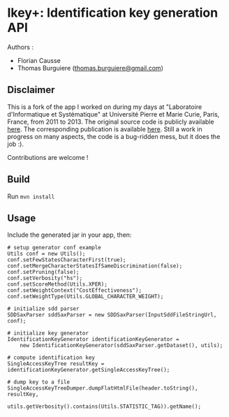 Ikey+: Identification key generation API
===================================

Authors : 

- Florian Causse 
- Thomas Burguiere (thomas.burguiere@gmail.com)

Disclaimer
----------
This is a fork of the app I worked on during my days at "Laboratoire d'Informatique et Systématique" at Université Pierre et Marie Curie, Paris, France, from 2011 to 2013. The original source code is publicly available [here](https://code.google.com/p/ikey-plus/). The corresponding publication is available [here](http://sysbio.oxfordjournals.org/content/62/1/157.long). Still a work in progress on many aspects, the code is a bug-ridden mess, but it does the job :).

Contributions are welcome !

Build
-----

Run `mvn install`

Usage
-----


Include the generated jar in your app, then:

```
# setup generator conf example
Utils conf = new Utils();
conf.setFewStatesCharacterFirst(true);
conf.setMergeCharacterStatesIfSameDiscrimination(false);
conf.setPruning(false);
conf.setVerbosity("hs");
conf.setScoreMethod(Utils.XPER);
conf.setWeightContext("CostEffectiveness");
conf.setWeightType(Utils.GLOBAL_CHARACTER_WEIGHT);

# initialize sdd parser
SDDSaxParser sddSaxParser = new SDDSaxParser(InputSddFileStringUrl, conf);

# initialize key generator
IdentificationKeyGenerator identificationKeyGenerator = 
	new IdentificationKeyGenerator(sddSaxParser.getDataset(), utils);

# compute identification key
SingleAccessKeyTree resultKey = identificationKeyGenerator.getSingleAccessKeyTree();

# dump key to a file
SingleAccessKeyTreeDumper.dumpFlatHtmlFile(header.toString(), resultKey,
					utils.getVerbosity().contains(Utils.STATISTIC_TAG)).getName();
```




